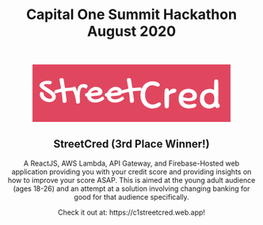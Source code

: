 <h1 align = "center">Capital One Summit Hackathon August 2020</h1><br>
<p align = "center"><img src = "https://github.com/Amgg12301/CreditScoreRecommender/blob/master/streetCredLogo.png"></p>
<h2 align = "center">StreetCred (3rd Place Winner!)</h2>
<p align = "center">A ReactJS, AWS Lambda, API Gateway, and Firebase-Hosted web application providing you with your credit score and providing insights on how to improve your score ASAP. This is aimed at the young adult audience (ages 18-26) and an attempt at a solution involving changing banking for good for that audience specifically.</p>
<p align = "center">Check it out at: https://c1streetcred.web.app!</p><br>

  
